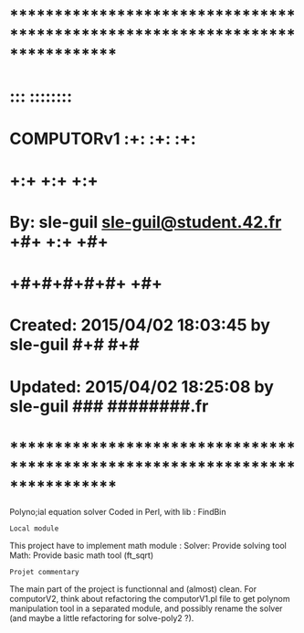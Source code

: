 # **************************************************************************** #
#                                                                              #
#                                                         :::      ::::::::    #
#    COMPUTORv1                                         :+:      :+:    :+:    #
#                                                     +:+ +:+         +:+      #
#    By: sle-guil <sle-guil@student.42.fr>          +#+  +:+       +#+         #
#                                                 +#+#+#+#+#+   +#+            #
#    Created: 2015/04/02 18:03:45 by sle-guil          #+#    #+#              #
#    Updated: 2015/04/02 18:25:08 by sle-guil         ###   ########.fr        #
#                                                                              #
# **************************************************************************** #

Polyno;ial equation solver
Coded in Perl, with lib :
	FindBin

	Local module
This project have to implement math module :
	Solver:		Provide solving tool
	Math:		Provide basic math tool (ft_sqrt)

	Projet commentary
The main part of the project is functionnal and (almost) clean.
For computorV2, think about refactoring the computorV1.pl file to get polynom
manipulation tool in a separated module, and possibly rename the solver (and
maybe a little refactoring for solve-poly2 ?).
